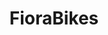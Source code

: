 ---
title: FioraBikes
description: ''
bicycles:
  title: Bikes
  description: ''
  items:
  - title: Mountain bike Cube AimPro
    image: "/img/bikes/aimpro.jpg"
    description: A hardtail mountain bike 29", 24 speed Shimano, hydraulic disc brakes
      of Tektro, front suspension SR Suntour XCT Disc 29, 100mm
  - title: Trekking bike Ideal Nergetic
    image: "/img/bikes/nergetic.jpg"
    description: An excellent trekking bike 28", 21 speed Shimano, Miranda V-brake,
      front suspension RST Neon-T, 60 mm, comfortable saddle
  - title: Trekking bike Ideal Citylife
    image: "/img/bikes/citylife.jpg"
    description: A beautiful city trekking bike 28", 7 speed Shimano Tourney, Miranda
      – Shimano V-brakes
banners:
- "/img/banners/01.jpg"
- "/img/banners/02.jpg"
- "/img/banners/03.jpg"
social:
  facebook: ''
  twitter: ''
  linkedin: ''
---